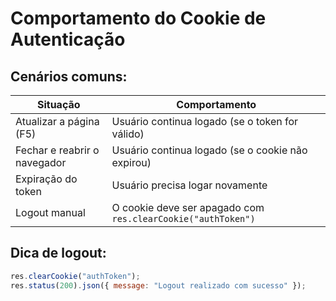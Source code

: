 # Comportamento do Cookie de Autenticação

## Cenários comuns:

| Situação                          | Comportamento                                               |
|----------------------------------|-------------------------------------------------------------|
| Atualizar a página (F5)          | Usuário continua logado (se o token for válido)             |
| Fechar e reabrir o navegador     | Usuário continua logado (se o cookie não expirou)           |
| Expiração do token               | Usuário precisa logar novamente                             |
| Logout manual                    | O cookie deve ser apagado com `res.clearCookie("authToken")`|

## Dica de logout:

```js
res.clearCookie("authToken");
res.status(200).json({ message: "Logout realizado com sucesso" });
```